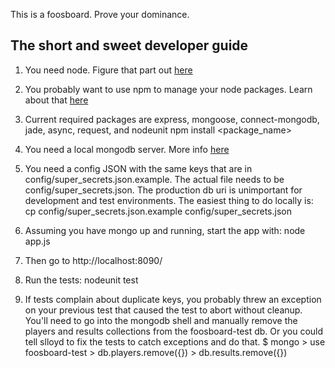 This is a foosboard. Prove your dominance.

## The short and sweet developer guide

1. You need node. Figure that part out [here](http://nodejs.org/#download)

2. You probably want to use npm to manage your node packages. Learn about that [here](https://github.com/isaacs/npm)

3. Current required packages are express, mongoose, connect-mongodb, jade, async, request, and nodeunit
        npm install <package_name>

4. You need a local mongodb server. More info [here](http://www.mongodb.org/downloads)

5. You need a config JSON with the same keys that are in config/super_secrets.json.example. The actual file needs to be config/super_secrets.json. The production db uri is unimportant for development and test environments. The easiest thing to do locally is:
        cp config/super_secrets.json.example config/super_secrets.json

6. Assuming you have mongo up and running, start the app with:
        node app.js

7. Then go to http://localhost:8090/

8. Run the tests:
        nodeunit test

9. If tests complain about duplicate keys, you probably threw an exception on your previous test that caused the test to abort without cleanup. You'll need to go into the mongodb shell and manually remove the players and results collections from the foosboard-test db. Or you could tell slloyd to fix the tests to catch exceptions and do that.
        $ mongo
        > use foosboard-test
        > db.players.remove({})
        > db.results.remove({})

